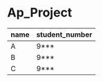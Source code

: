 # Ap_Project
| name  | student_number |
| ------------- | ------------- |
| A  | 9***  |
| B  | 9***  |
| C | 9***  |
